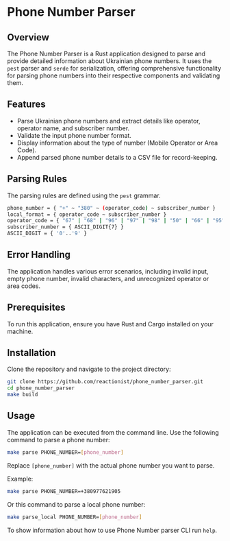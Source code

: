 # Phone Number Parser

## Overview

The Phone Number Parser is a Rust application designed to parse and provide detailed information about Ukrainian phone numbers. It uses the `pest` parser and `serde` for serialization, offering comprehensive functionality for parsing phone numbers into their respective components and validating them.

## Features

- Parse Ukrainian phone numbers and extract details like operator, operator name, and subscriber number.
- Validate the input phone number format.
- Display information about the type of number (Mobile Operator or Area Code).
- Append parsed phone number details to a CSV file for record-keeping.

## Parsing Rules

The parsing rules are defined using the `pest` grammar. 

```bash
phone_number = { "+" ~ "380" ~ (operator_code) ~ subscriber_number }
local_format = { operator_code ~ subscriber_number }
operator_code = { "67" | "68" | "96" | "97" | "98" | "50" | "66" | "95" | "99" | "63" | "73" | "93" | "44" | "32" | "48" | "56" | "61" | "64" | "69" | "45" | "46" | "47" | "51" | "52" | "53" | "54" | "55" }
subscriber_number = { ASCII_DIGIT{7} }
ASCII_DIGIT = { '0'..'9' }
```

## Error Handling

The application handles various error scenarios, including invalid input, empty phone number, invalid characters, and unrecognized operator or area codes.

## Prerequisites

To run this application, ensure you have Rust and Cargo installed on your machine.

## Installation

Clone the repository and navigate to the project directory:

```bash
git clone https://github.com/reactionist/phone_number_parser.git
cd phone_number_parser
make build
```

## Usage

The application can be executed from the command line. Use the following command to parse a phone number:

```bash
make parse PHONE_NUMBER=[phone_number]
```

Replace `[phone_number]` with the actual phone number you want to parse.

Example:

```bash
make parse PHONE_NUMBER=+380977621905
```

Or this command to parse a local phone number:

```bash
make parse_local PHONE_NUMBER=[phone_number]
```

To show information about how to use Phone Number parser CLI run `help`.
